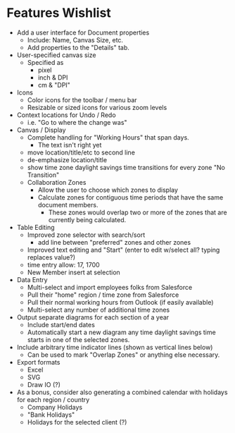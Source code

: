 # Features Wishlist

* Add a user interface for Document properties
  * Include: Name, Canvas Size, etc.
  * Add properties to the "Details" tab.
* User-specified canvas size
  * Specified as
    * pixel
    * inch & DPI
    * cm & "DPI"
* Icons
  * Color icons for the toolbar / menu bar
  * Resizable or sized icons for various zoom levels
* Context locations for Undo / Redo
  * i.e. "Go to where the change was"
* Canvas / Display
  * Complete handling for "Working Hours" that span days.
    * The text isn't right yet
  * move location/title/etc to second line
  * de-emphasize location/title
  * show time zone daylight savings time transitions for every zone "No Transition"
  * Collaboration Zones
    * Allow the user to choose which zones to display
    * Calculate zones for contiguous time periods that have the same document members.
      * These zones would overlap two or more of the zones that are currently being calculated.
* Table Editing
  * Improved zone selector with search/sort
    * add line between "preferred" zones and other zones
  * Improved text editing and "Start" (enter to edit w/select all? typing replaces value?)
  * time entry allow: 17, 1700
  * New Member insert at selection
* Data Entry
  * Multi-select and import employees folks from Salesforce
  * Pull their "home" region / time zone from Salesforce
  * Pull their normal working hours from Outlook (if easily available)
  * Multi-select any number of additional time zones
* Output separate diagrams for each section of a year
  * Include start/end dates
  * Automatically start a new diagram any time daylight savings time starts in one of the selected zones.
* Include arbitrary time indicator lines (shown as vertical lines below)
  * Can be used to mark "Overlap Zones" or anything else necessary.
* Export formats
  * Excel
  * SVG
  * Draw IO (?)
* As a bonus, consider also generating a combined calendar with holidays for each region / country
  * Company Holidays
  * "Bank Holidays"
  * Holidays for the selected client (?)
